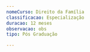 ```yaml
---
nomeCurso: Direito da Família
classificacao: Especialização
duracao: 12 meses
observacao: obs
tipo: Pós Graduação

---
```


